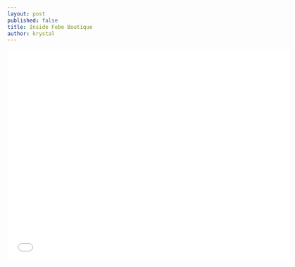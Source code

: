 ```yaml
---
layout: post
published: false
title: Inside Febe Boutique
author: krystal
---
```


<iframe width="640" height="480" src="//www.youtube.com/embed/9stQjsFQ2_8" frameborder="0" allowfullscreen></iframe>